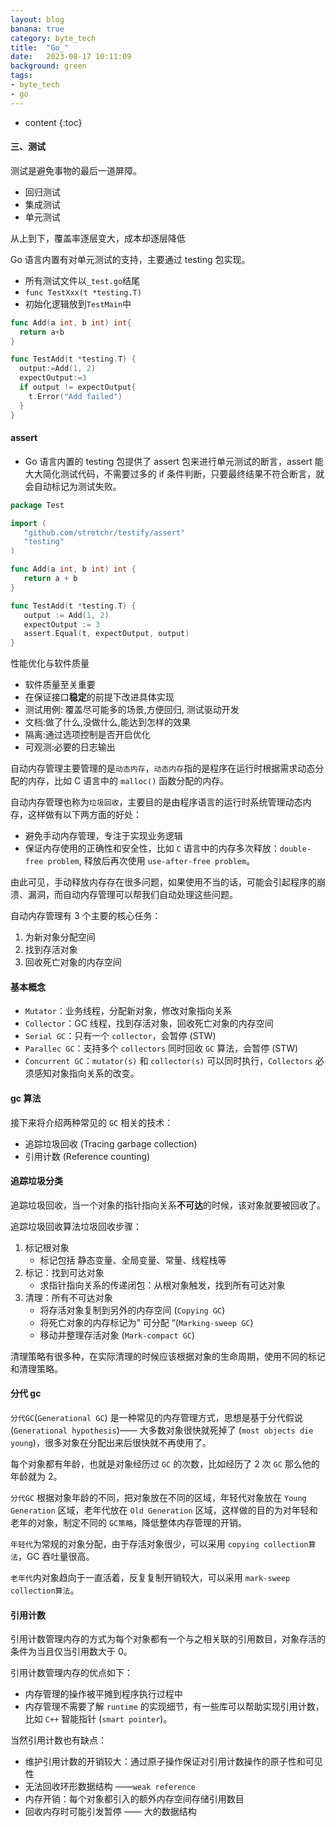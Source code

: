 ```yaml
---
layout: blog
banana: true
category: byte_tech
title:  "Go_"
date:   2023-08-17 10:11:09
background: green
tags:
- byte_tech
- go
---
```


* content
{:toc}
#### 三、测试

测试是避免事物的最后一道屏障。

- 回归测试
- 集成测试
- 单元测试

从上到下，覆盖率逐层变大，成本却逐层降低



Go 语言内置有对单元测试的支持，主要通过 testing 包实现。

- 所有测试文件以`_test.go`结尾
- `func TestXxx(t *testing.T)`
- 初始化逻辑放到`TestMain`中



```go
func Add(a int, b int) int{
  return a+b
}

func TestAdd(t *testing.T) {
  output:=Add(1, 2)
  expectOutput:=3
  if output != expectOutput{
    t.Error("Add failed")
  }
}

```



#### assert

- Go 语言内置的 testing 包提供了 assert 包来进行单元测试的断言，assert 能大大简化测试代码，不需要过多的 if 条件判断，只要最终结果不符合断言，就会自动标记为测试失败。

```go
package Test

import (
   "github.com/stretchr/testify/assert"
   "testing"
)

func Add(a int, b int) int {
   return a + b
}

func TestAdd(t *testing.T) {
   output := Add(1, 2)
   expectOutput := 3
   assert.Equal(t, expectOutput, output)
}

```











性能优化与软件质量

- 软件质量至关重要
- 在保证接口**稳定**的前提下改进具体实现
- 测试用例: 覆盖尽可能多的场景,方便回归, 测试驱动开发
- 文档:做了什么,没做什么,能达到怎样的效果
- 隔离:通过选项控制是否开启优化
- 可观测:必要的日志输出







自动内存管理主要管理的是`动态内存`，`动态内存`指的是程序在运行时根据需求动态分配的内存，比如 C 语言中的 `malloc()` 函数分配的内存。

自动内存管理也称为`垃圾回收`，主要目的是由程序语言的运行时系统管理动态内存，这样做有以下两方面的好处：

- 避免手动内存管理，专注于实现业务逻辑
- 保证内存使用的正确性和安全性，比如 `C` 语言中的内存多次释放：`double-free problem`, 释放后再次使用 `use-after-free problem`。

由此可见，手动释放内存存在很多问题，如果使用不当的话，可能会引起程序的崩溃、漏洞，而自动内存管理可以帮我们自动处理这些问题。

自动内存管理有 3 个主要的核心任务：

1. 为新对象分配空间
2. 找到存活对象
3. 回收死亡对象的内存空间







#### 基本概念

- `Mutator`：业务线程，分配新对象，修改对象指向关系
- `Collector`：GC 线程，找到存活对象，回收死亡对象的内存空间
- `Serial GC`：只有一个 `collector`，会暂停 (STW)
- `Parallec GC`：支持多个 `collectors` 同时回收 `GC` 算法，会暂停 (STW)
- `Concurrent GC`：`mutator(s)` 和 `collector(s)` 可以同时执行，`Collectors` 必须感知对象指向关系的改变。





#### gc 算法

接下来将介绍两种常见的 `GC` 相关的技术：

- 追踪垃圾回收 (Tracing garbage collection)
- 引用计数 (Reference counting)



#### 追踪垃圾分类

追踪垃圾回收，当一个对象的指针指向关系**不可达**的时候，该对象就要被回收了。

追踪垃圾回收算法垃圾回收步骤：

1. 标记根对象
    - 标记包括 静态变量、全局变量、常量、线程栈等
2. 标记：找到可达对象
    - 求指针指向关系的传递闭包：从根对象触发，找到所有可达对象
3. 清理：所有不可达对象
    - 将存活对象复制到另外的内存空间 (`Copying GC`)
    - 将死亡对象的内存标记为” 可分配 “(`Marking-sweep GC`)
    - 移动并整理存活对象 (`Mark-compact GC`)

清理策略有很多种，在实际清理的时候应该根据对象的生命周期，使用不同的标记和清理策略。



#### 分代 gc

`分代GC`(`Generational GC`) 是一种常见的内存管理方式，思想是基于分代假说 (`Generational hypothesis`)—— 大多数对象很快就死掉了 (`most objects die young`)，很多对象在分配出来后很快就不再使用了。

每个对象都有年龄，也就是对象经历过 `GC` 的次数，比如经历了 2 次 `GC` 那么他的年龄就为 2。

`分代GC` 根据对象年龄的不同，把对象放在不同的区域，年轻代对象放在 `Young Generation` 区域，老年代放在 `Old Generation` 区域，这样做的目的为对年轻和老年的对象，制定不同的 `GC策略`，降低整体内存管理的开销。

`年轻代`为常规的对象分配，由于存活对象很少，可以采用 `copying collection算法`，GC 吞吐量很高。

`老年代`内对象趋向于一直活着，反复复制开销较大，可以采用 `mark-sweep collection算法`。



#### 引用计数

引用计数管理内存的方式为每个对象都有一个与之相关联的引用数目，对象存活的条件为当且仅当引用数大于 0。

引用计数管理内存的优点如下：

- 内存管理的操作被平摊到程序执行过程中
- 内存管理不需要了解 `runtime` 的实现细节，有一些库可以帮助实现引用计数，比如 `C++` 智能指针 (`smart pointer`)。

当然引用计数也有缺点：

- 维护引用计数的开销较大：通过原子操作保证对引用计数操作的原子性和可见性
- 无法回收环形数据结构 ——`weak reference`
- 内存开销：每个对象都引入的额外内存空间存储引用数目
- 回收内存时可能引发暂停 —— 大的数据结构

